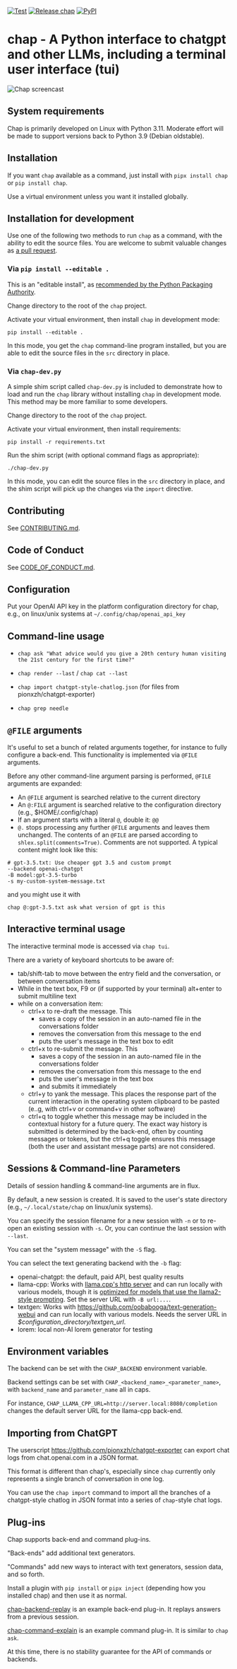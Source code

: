 <!--
SPDX-FileCopyrightText: 2021 Jeff Epler

SPDX-License-Identifier: MIT
-->
[![Test](https://github.com/jepler/chap/actions/workflows/test.yml/badge.svg)](https://github.com/jepler/chap/actions/workflows/test.yml)
[![Release chap](https://github.com/jepler/chap/actions/workflows/release.yml/badge.svg?event=release)](https://github.com/jepler/chap/actions/workflows/release.yml)
[![PyPI](https://img.shields.io/pypi/v/chap)](https://pypi.org/project/chap/)

# chap - A Python interface to chatgpt and other LLMs, including a terminal user interface (tui)

![Chap screencast](https://raw.githubusercontent.com/jepler/chap/main/chap.gif)

## System requirements

Chap is primarily developed on Linux with Python 3.11. Moderate effort will be made to support versions back to Python 3.9 (Debian oldstable).

## Installation

If you want `chap` available as a command, just install with  `pipx install chap` or `pip install chap`.

Use a virtual environment unless you want it installed globally.

## Installation for development

Use one of the following two methods to run `chap` as a command, with the ability to edit the source files. You are welcome to submit valuable changes as [a pull request](https://github.com/jepler/chap/pulls).

### Via `pip install --editable .`

This is an "editable install", as [recommended by the Python Packaging Authority](https://setuptools.pypa.io/en/latest/userguide/development_mode.html).

Change directory to the root of the `chap` project.

Activate your virtual environment, then install `chap` in development mode:

```shell
pip install --editable .
```

In this mode, you get the `chap` command-line program installed, but you are able to edit the source files in the `src` directory in place.

### Via `chap-dev.py`

A simple shim script called `chap-dev.py` is included to demonstrate how to load and run the `chap` library without installing `chap` in development mode. This method may be more familiar to some developers.

Change directory to the root of the `chap` project.

Activate your virtual environment, then install requirements:

```shell
pip install -r requirements.txt
```

Run the shim script (with optional command flags as appropriate):

```shell
./chap-dev.py
```

In this mode, you can edit the source files in the `src` directory in place, and the shim script will pick up the changes via the `import` directive.

## Contributing

See [CONTRIBUTING.md](CONTRIBUTING.md).

## Code of Conduct

See [CODE\_OF\_CONDUCT.md](CODE_OF_CONDUCT.md).

## Configuration

Put your OpenAI API key in the platform configuration directory for chap, e.g., on linux/unix systems at `~/.config/chap/openai_api_key`

## Command-line usage

 * `chap ask "What advice would you give a 20th century human visiting the 21st century for the first time?"`

 * `chap render --last` / `chap cat --last`

 * `chap import chatgpt-style-chatlog.json` (for files from pionxzh/chatgpt-exporter)

 * `chap grep needle`

## `@FILE` arguments

It's useful to set a bunch of related arguments together, for instance to fully
configure a back-end. This functionality is implemented via `@FILE` arguments.

Before any other command-line argument parsing is performed, `@FILE` arguments are expanded:

 * An `@FILE` argument is searched relative to the current directory
 * An `@:FILE` argument is searched relative to the configuration directory (e.g., $HOME/.config/chap)
 * If an argument starts with a literal `@`, double it: `@@`
 * `@.` stops processing any further `@FILE` arguments and leaves them unchanged.
The contents of an `@FILE` are parsed according to `shlex.split(comments=True)`.
Comments are not supported.
A typical content might look like this:
```
# gpt-3.5.txt: Use cheaper gpt 3.5 and custom prompt
--backend openai-chatgpt
-B model:gpt-3.5-turbo
-s my-custom-system-message.txt
```
and you might use it with
```
chap @:gpt-3.5.txt ask what version of gpt is this
```

## Interactive terminal usage
The interactive terminal mode is accessed via `chap tui`.

There are a variety of keyboard shortcuts to be aware of:
 * tab/shift-tab to move between the entry field and the conversation, or between conversation items
 * While in the text box, F9 or (if supported by your terminal) alt+enter to submit multiline text
 * while on a conversation item:
   * ctrl+x to re-draft the message. This
     * saves a copy of the session in an auto-named file in the conversations folder
     * removes the conversation from this message to the end
     * puts the user's message in the text box to edit
   * ctrl+x to re-submit the message. This
     * saves a copy of the session in an auto-named file in the conversations folder
     * removes the conversation from this message to the end
     * puts the user's message in the text box
     * and submits it immediately
   * ctrl+y to yank the message. This places the response part of the current
     interaction in the operating system clipboard to be pasted (e..g, with
     ctrl+v or command+v in other software)
   * ctrl+q to toggle whether this message may be included in the contextual history for a future query.
     The exact way history is submitted is determined by the back-end, often by
     counting messages or tokens, but the ctrl+q toggle ensures this message (both the user
     and assistant message parts) are not considered.

## Sessions & Command-line Parameters

Details of session handling & command-line arguments are in flux.

By default, a new session is created. It is saved to the user's state directory
(e.g., `~/.local/state/chap` on linux/unix systems).

You can specify the session filename for a new session with `-n` or to re-open
an existing session with `-s`. Or, you can continue the last session with
`--last`.

You can set the "system message" with the `-S` flag.

You can select the text generating backend with the `-b` flag:
 * openai-chatgpt: the default, paid API, best quality results
 * llama-cpp: Works with [llama.cpp's http server](https://github.com/ggerganov/llama.cpp/blob/master/examples/server/README.md) and can run locally with various models,
 though it is [optimized for models that use the llama2-style prompting](https://huggingface.co/blog/llama2#how-to-prompt-llama-2).
 Set the server URL with `-B url:...`.
 * textgen: Works with https://github.com/oobabooga/text-generation-webui and can run locally with various models.
 Needs the server URL in *$configuration_directory/textgen\_url*.
 * lorem: local non-AI lorem generator for testing

## Environment variables

The backend can be set with the `CHAP_BACKEND` environment variable.

Backend settings can be set with `CHAP_<backend_name>_<parameter_name>`, with `backend_name` and `parameter_name` all in caps.

For instance, `CHAP_LLAMA_CPP_URL=http://server.local:8080/completion` changes the default server URL for the llama-cpp back-end.

## Importing from ChatGPT

The userscript https://github.com/pionxzh/chatgpt-exporter can export chat logs from chat.openai.com in a JSON format.

This format is different than chap's, especially since `chap` currently only represents a single branch of conversation in one log.

You can use the `chap import` command to import all the branches of a chatgpt-style chatlog in JSON format into a series of `chap`-style chat logs.

## Plug-ins

Chap supports back-end and command plug-ins.

"Back-ends" add additional text generators.

"Commands" add new ways to interact with text generators, session data, and so forth.

Install a plugin with `pip install` or `pipx inject` (depending how you installed chap) and then use it as normal.

[chap-backend-replay](https://pypi.org/project/chap-backend-replay/) is an example back-end plug-in. It replays answers from a previous session.

[chap-command-explain](https://pypi.org/project/chap-command-explain/) is an example command plug-in. It is similar to `chap ask`.

At this time, there is no stability guarantee for the API of commands or backends.
